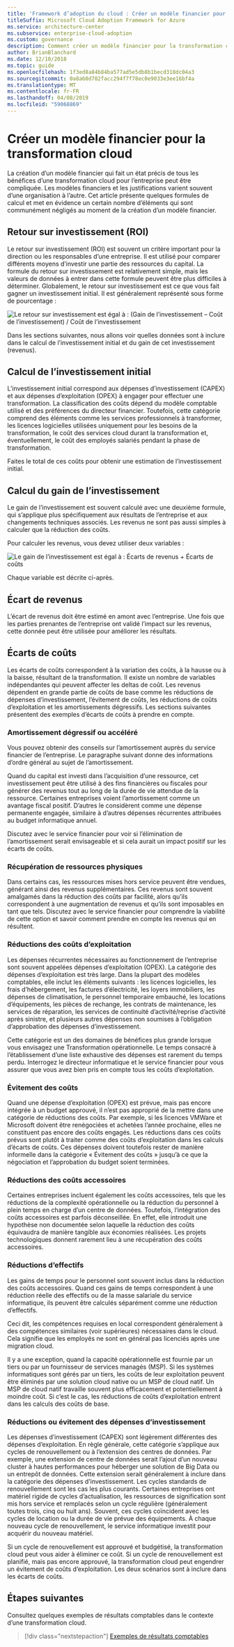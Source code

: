 ```yaml
---
title: 'Framework d’adoption du cloud : Créer un modèle financier pour la transformation cloud'
titleSuffix: Microsoft Cloud Adoption Framework for Azure
ms.service: architecture-center
ms.subservice: enterprise-cloud-adoption
ms.custom: governance
description: Comment créer un modèle financier pour la transformation cloud.
author: BrianBlanchard
ms.date: 12/10/2018
ms.topic: guide
ms.openlocfilehash: 1f3ed8a84b84ba577ad5e5db8b1becd318dc04a3
ms.sourcegitcommit: 0a8a60d782facc294f7f78ec0e9033e3ee16bf4a
ms.translationtype: MT
ms.contentlocale: fr-FR
ms.lasthandoff: 04/08/2019
ms.locfileid: "59068869"
---
```

# <a name="create-a-financial-model-for-cloud-transformation"></a>Créer un modèle financier pour la transformation cloud

La création d’un modèle financier qui fait un état précis de tous les bénéfices d’une transformation cloud pour l’entreprise peut être compliquée. Les modèles financiers et les justifications varient souvent d’une organisation à l’autre. Cet article présente quelques formules de calcul et met en évidence un certain nombre d’éléments qui sont communément négligés au moment de la création d’un modèle financier.

## <a name="return-on-investment-roi"></a>Retour sur investissement (ROI)

Le retour sur investissement (ROI) est souvent un critère important pour la direction ou les responsables d’une entreprise. Il est utilisé pour comparer différents moyens d’investir une partie des ressources du capital. La formule du retour sur investissement est relativement simple, mais les valeurs de données à entrer dans cette formule peuvent être plus difficiles à déterminer. Globalement, le retour sur investissement est ce que vous fait gagner un investissement initial. Il est généralement représenté sous forme de pourcentage :

![Le retour sur investissement est égal à : (Gain de l’investissement – Coût de l’investissement) / Coût de l’investissement](../_images/formula-roi.png)

<!-- markdownlint-disable MD036 -->
<!--*ROI = (Gain from Investment &minus; Initial Investment) / Initial Investment*-->
<!-- markdownlint-enable MD036 -->

Dans les sections suivantes, nous allons voir quelles données sont à inclure dans le calcul de l’investissement initial et du gain de cet investissement (revenus).

## <a name="calculating-initial-investment"></a>Calcul de l’investissement initial

L’investissement initial correspond aux dépenses d’investissement (CAPEX) et aux dépenses d’exploitation (OPEX) à engager pour effectuer une transformation. La classification des coûts dépend du modèle comptable utilisé et des préférences du directeur financier. Toutefois, cette catégorie comprend des éléments comme les services professionnels à transformer, les licences logicielles utilisées uniquement pour les besoins de la transformation, le coût des services cloud durant la transformation et, éventuellement, le coût des employés salariés pendant la phase de transformation.

Faites le total de ces coûts pour obtenir une estimation de l’investissement initial.

## <a name="calculating-the-gain-from-investment"></a>Calcul du gain de l’investissement

Le gain de l’investissement est souvent calculé avec une deuxième formule, qui s’applique plus spécifiquement aux résultats de l’entreprise et aux changements techniques associés. Les revenus ne sont pas aussi simples à calculer que la réduction des coûts.

Pour calculer les revenus, vous devez utiliser deux variables :

![Le gain de l’investissement est égal à : Écarts de revenus + Écarts de coûts](../_images/formula-gain-from-investment.png)

<!-- markdownlint-disable MD036 -->
<!--*Gain from Investment = Revenue Deltas + Cost Deltas*-->
<!-- markdownlint-enable MD036 -->

Chaque variable est décrite ci-après.

## <a name="revenue-delta"></a>Écart de revenus

L’écart de revenus doit être estimé en amont avec l’entreprise. Une fois que les parties prenantes de l’entreprise ont validé l’impact sur les revenus, cette donnée peut être utilisée pour améliorer les résultats.

## <a name="cost-deltas"></a>Écarts de coûts

Les écarts de coûts correspondent à la variation des coûts, à la hausse ou à la baisse, résultant de la transformation. Il existe un nombre de variables indépendantes qui peuvent affecter les deltas de coût. Les revenus dépendent en grande partie de coûts de base comme les réductions de dépenses d’investissement, l’évitement de coûts, les réductions de coûts d’exploitation et les amortissements dégressifs. Les sections suivantes présentent des exemples d’écarts de coûts à prendre en compte.

### <a name="depreciation-reductions-or-acceleration"></a>Amortissement dégressif ou accéléré

Vous pouvez obtenir des conseils sur l’amortissement auprès du service financier de l’entreprise. Le paragraphe suivant donne des informations d’ordre général au sujet de l’amortissement.

Quand du capital est investi dans l’acquisition d’une ressource, cet investissement peut être utilisé à des fins financières ou fiscales pour générer des revenus tout au long de la durée de vie attendue de la ressource. Certaines entreprises voient l’amortissement comme un avantage fiscal positif. D’autres le considèrent comme une dépense permanente engagée, similaire à d’autres dépenses récurrentes attribuées au budget informatique annuel.

Discutez avec le service financier pour voir si l’élimination de l’amortissement serait envisageable et si cela aurait un impact positif sur les écarts de coûts.

### <a name="physical-asset-recovery"></a>Récupération de ressources physiques

Dans certains cas, les ressources mises hors service peuvent être vendues, générant ainsi des revenus supplémentaires. Ces revenus sont souvent amalgamés dans la réduction des coûts par facilité, alors qu’ils correspondent à une augmentation de revenus et qu’ils sont imposables en tant que tels. Discutez avec le service financier pour comprendre la viabilité de cette option et savoir comment prendre en compte les revenus qui en résultent.

### <a name="operational-cost-reductions"></a>Réductions des coûts d’exploitation

Les dépenses récurrentes nécessaires au fonctionnement de l’entreprise sont souvent appelées dépenses d’exploitation (OPEX). La catégorie des dépenses d’exploitation est très large. Dans la plupart des modèles comptables, elle inclut les éléments suivants : les licences logicielles, les frais d’hébergement, les factures d’électricité, les loyers immobiliers, les dépenses de climatisation, le personnel temporaire embauché, les locations d’équipements, les pièces de rechange, les contrats de maintenance, les services de réparation, les services de continuité d’activité/reprise d’activité après sinistre, et plusieurs autres dépenses non soumises à l’obligation d’approbation des dépenses d’investissement.

Cette catégorie est un des domaines de bénéfices plus grande lorsque vous envisagez une Transformation opérationnelle. Le temps consacré à l’établissement d’une liste exhaustive des dépenses est rarement du temps perdu. Interrogez le directeur informatique et le service financier pour vous assurer que vous avez bien pris en compte tous les coûts d’exploitation.

### <a name="cost-avoidance"></a>Évitement des coûts

Quand une dépense d’exploitation (OPEX) est prévue, mais pas encore intégrée à un budget approuvé, il n’est pas approprié de la mettre dans une catégorie de réductions des coûts. Par exemple, si les licences VMWare et Microsoft doivent être renégociées et achetées l’année prochaine, elles ne constituent pas encore des coûts engagés. Les réductions dans ces coûts prévus sont plutôt à traiter comme des coûts d’exploitation dans les calculs d’écarts de coûts. Ces dépenses doivent toutefois rester de manière informelle dans la catégorie « Évitement des coûts » jusqu’à ce que la négociation et l’approbation du budget soient terminées.

### <a name="soft-cost-reductions"></a>Réductions des coûts accessoires

Certaines entreprises incluent également les coûts accessoires, tels que les réductions de la complexité opérationnelle ou la réduction du personnel à plein temps en charge d’un centre de données. Toutefois, l’intégration des coûts accessoires est parfois déconseillée. En effet, elle introduit une hypothèse non documentée selon laquelle la réduction des coûts équivaudra de manière tangible aux économies réalisées. Les projets technologiques donnent rarement lieu à une récupération des coûts accessoires.

### <a name="headcount-reductions"></a>Réductions d’effectifs

Les gains de temps pour le personnel sont souvent inclus dans la réduction des coûts accessoires. Quand ces gains de temps correspondent à une réduction réelle des effectifs ou de la masse salariale du service informatique, ils peuvent être calculés séparément comme une réduction d’effectifs.

Ceci dit, les compétences requises en local correspondent généralement à des compétences similaires (voir supérieures) nécessaires dans le cloud. Cela signifie que les employés ne sont en général pas licenciés après une migration cloud.

Il y a une exception, quand la capacité opérationnelle est fournie par un tiers ou par un fournisseur de services managés (MSP). Si les systèmes informatiques sont gérés par un tiers, les coûts de leur exploitation peuvent être éliminés par une solution cloud native ou un MSP de cloud natif. Un MSP de cloud natif travaille souvent plus efficacement et potentiellement à moindre coût. Si c’est le cas, les réductions de coûts d’exploitation entrent dans les calculs des coûts de base.

### <a name="capital-expense-reductions-or-avoidance"></a>Réductions ou évitement des dépenses d’investissement

Les dépenses d’investissement (CAPEX) sont légèrement différentes des dépenses d’exploitation. En règle générale, cette catégorie s’applique aux cycles de renouvellement ou à l’extension des centres de données. Par exemple, une extension de centre de données serait l’ajout d’un nouveau cluster à hautes performances pour héberger une solution de Big Data ou un entrepôt de données. Cette extension serait généralement à inclure dans la catégorie des dépenses d’investissement. Les cycles standards de renouvellement sont les cas les plus courants. Certaines entreprises ont matériel rigide de cycles d’actualisation, les ressources de signification sont mis hors service et remplacés selon un cycle régulière (généralement toutes trois, cinq ou huit ans). Souvent, ces cycles coïncident avec les cycles de location ou la durée de vie prévue des équipements. À chaque nouveau cycle de renouvellement, le service informatique investit pour acquérir du nouveau matériel.

Si un cycle de renouvellement est approuvé et budgétisé, la transformation cloud peut vous aider à éliminer ce coût. Si un cycle de renouvellement est planifié, mais pas encore approuvé, la transformation cloud peut engendrer un évitement de coûts d’exploitation. Les deux scénarios sont à inclure dans les écarts de coûts.

## <a name="next-steps"></a>Étapes suivantes

Consultez quelques exemples de résultats comptables dans le contexte d’une transformation cloud.

> [!div class="nextstepaction"]
> [Exemples de résultats comptables](./business-outcomes/fiscal-outcomes.md)